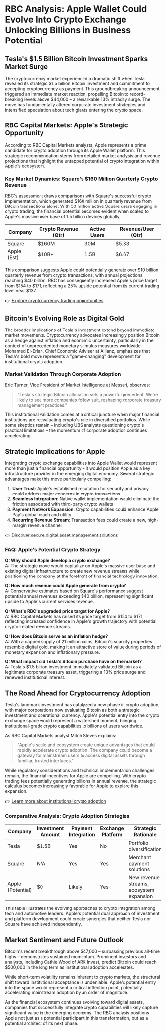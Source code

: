 # RBC Analysis: Apple Wallet Could Evolve Into Crypto Exchange Unlocking Billions in Business Potential  

## Tesla's $1.5 Billion Bitcoin Investment Sparks Market Surge  

The cryptocurrency market experienced a dramatic shift when Tesla revealed its strategic $1.5 billion Bitcoin investment and commitment to accepting cryptocurrency as payment. This groundbreaking announcement triggered an immediate market reaction, propelling Bitcoin to record-breaking levels above $44,000 – a remarkable 13% intraday surge. The move has fundamentally altered corporate investment strategies and intensified speculation about tech giants entering the crypto space.  

## RBC Capital Markets: Apple's Strategic Opportunity  

According to RBC Capital Markets analysts, Apple represents a prime candidate for crypto adoption through its Apple Wallet platform. This strategic recommendation stems from detailed market analysis and revenue projections that highlight the untapped potential of crypto integration within Apple's ecosystem.  

### Key Market Dynamics: Square's $160 Million Quarterly Crypto Revenue  

RBC's assessment draws comparisons with Square's successful crypto implementation, which generated $160 million in quarterly revenue from Bitcoin transactions alone. With 30 million active Square users engaging in crypto trading, the financial potential becomes evident when scaled to Apple's massive user base of 1.5 billion devices globally.  

| Company      | Crypto Revenue (Qtr) | Active Users | Revenue/User (Qtr) |  
|--------------|----------------------|--------------|--------------------|  
| Square       | $160M                | 30M          | $5.33            |  
| Apple (Est)  | $10B+                | 1.5B         | $6.67            |  

This comparison suggests Apple could potentially generate over $10 billion quarterly revenue from crypto transactions, with annual projections reaching $40 billion. RBC has consequently increased Apple's price target from $154 to $171, reflecting a 25% upside potential from its current trading level near $137.  

👉 [Explore cryptocurrency trading opportunities](https://bit.ly/okx-bonus)  

## Bitcoin's Evolving Role as Digital Gold  

The broader implications of Tesla's investment extend beyond immediate market movements. Cryptocurrency advocates increasingly position Bitcoin as a hedge against inflation and economic uncertainty, particularly in the context of unprecedented monetary stimulus measures worldwide. Mohamed El-Erian, Chief Economic Adviser at Allianz, emphasizes that Tesla's bold move represents a "game-changing" development for institutional crypto adoption.  

### Market Validation Through Corporate Adoption  

Eric Turner, Vice President of Market Intelligence at Messari, observes:  
> "Tesla's strategic Bitcoin allocation sets a powerful precedent. We're likely to see more companies follow suit, reshaping corporate treasury management practices."  

This institutional validation comes at a critical juncture when major financial institutions are reevaluating crypto's role in diversified portfolios. While some skeptics remain – including UBS analysts questioning crypto's practical limitations – the momentum of corporate adoption continues accelerating.  

## Strategic Implications for Apple  

Integrating crypto exchange capabilities into Apple Wallet would represent more than just a financial opportunity – it would position Apple as a key infrastructure provider in the emerging digital economy. Several strategic advantages make this move particularly compelling:  

1. **User Trust**: Apple's established reputation for security and privacy could address major concerns in crypto transactions  
2. **Seamless Integration**: Native wallet implementation would eliminate the friction associated with third-party crypto wallets  
3. **Payment Network Expansion**: Crypto capabilities could enhance Apple Pay's global reach and utility  
4. **Recurring Revenue Stream**: Transaction fees could create a new, high-margin revenue channel  

👉 [Discover secure digital asset management solutions](https://bit.ly/okx-bonus)  

### FAQ: Apple's Potential Crypto Strategy  

**Q: Why should Apple develop a crypto exchange?**  
A: The strategic move would capitalize on Apple's massive user base and existing digital infrastructure to create new revenue streams while positioning the company at the forefront of financial technology innovation.  

**Q: How much revenue could Apple generate from crypto?**  
A: Conservative estimates based on Square's performance suggest potential annual revenues exceeding $40 billion, representing significant upside to Apple's current services revenue.  

**Q: What's RBC's upgraded price target for Apple?**  
A: RBC Capital Markets has raised its price target from $154 to $171, reflecting increased confidence in Apple's growth trajectory with potential crypto-related revenue streams.  

**Q: How does Bitcoin serve as an inflation hedge?**  
A: With a capped supply of 21 million coins, Bitcoin's scarcity properties resemble digital gold, making it an attractive store of value during periods of monetary expansion and inflationary pressure.  

**Q: What impact did Tesla's Bitcoin purchase have on the market?**  
A: Tesla's $1.5 billion investment immediately validated Bitcoin as a legitimate corporate treasury asset, triggering a 13% price surge and renewed institutional interest.  

## The Road Ahead for Cryptocurrency Adoption  

Tesla's landmark investment has catalyzed a new phase in crypto adoption, with major corporations now evaluating Bitcoin as both a strategic investment and operational currency. Apple's potential entry into the crypto exchange space would represent a watershed moment, bringing institutional-grade crypto capabilities to billions of users worldwide.  

As RBC Capital Markets analyst Mitch Steves explains:  
> "Apple's scale and ecosystem create unique advantages that could rapidly accelerate crypto adoption. The company could become a gateway for mainstream users to access digital assets through familiar, trusted interfaces."  

While regulatory considerations and technical implementation challenges remain, the financial incentives for Apple are compelling. With crypto trading fees potentially generating billions in annual revenue, the strategic calculus becomes increasingly favorable for Apple to explore this expansion.  

👉 [Learn more about institutional crypto adoption](https://bit.ly/okx-bonus)  

### Comparative Analysis: Crypto Adoption Strategies  

| Company  | Investment Amount | Payment Integration | Exchange Platform | Strategic Rationale              |  
|----------|-------------------|---------------------|-------------------|-----------------------------------|  
| Tesla    | $1.5B             | Yes                 | No                | Portfolio diversification         |  
| Square   | N/A               | Yes                 | Yes               | Merchant payment solutions        |  
| Apple (Potential) | $0         | Likely              | Yes               | New revenue streams, ecosystem expansion |  

This table illustrates the evolving approaches to crypto integration among tech and automotive leaders. Apple's potential dual approach of investment and platform development could create synergies that neither Tesla nor Square have achieved independently.  

## Market Sentiment and Future Outlook  

Bitcoin's recent breakthrough above $47,000 – surpassing previous all-time highs – demonstrates sustained momentum. Prominent investors and analysts, including Cathie Wood of ARK Invest, predict Bitcoin could reach $500,000 in the long term as institutional adoption accelerates.  

While short-term volatility remains inherent to crypto markets, the structural shift toward institutional acceptance is undeniable. Apple's potential entry into the space would represent a critical inflection point, potentially accelerating mainstream adoption by an order of magnitude.  

As the financial ecosystem continues evolving toward digital assets, companies that successfully integrate crypto capabilities will likely capture significant value in the emerging economy. The RBC analysis positions Apple not just as a potential participant in this transformation, but as a potential architect of its next phase.